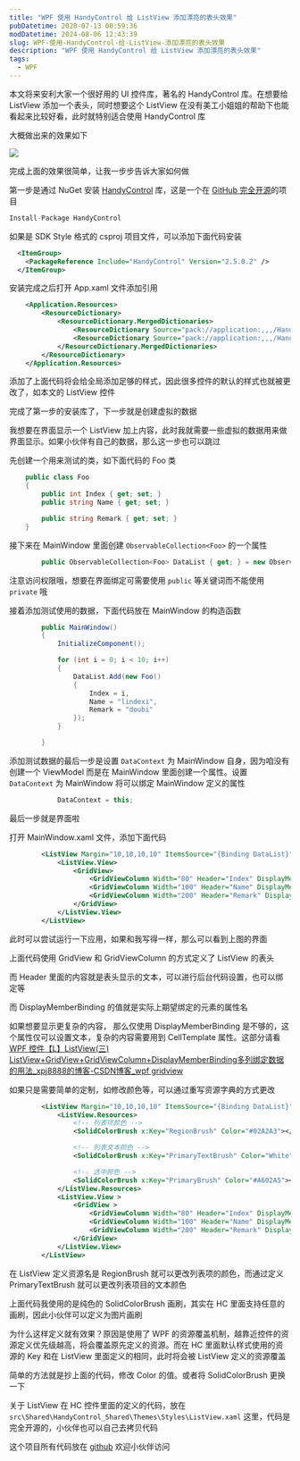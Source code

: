 ```yaml
---
title: "WPF 使用 HandyControl 给 ListView 添加漂亮的表头效果"
pubDatetime: 2020-07-13 00:59:36
modDatetime: 2024-08-06 12:43:39
slug: WPF-使用-HandyControl-给-ListView-添加漂亮的表头效果
description: "WPF 使用 HandyControl 给 ListView 添加漂亮的表头效果"
tags:
  - WPF
---
```





本文将来安利大家一个很好用的 UI 控件库，著名的 HandyControl 库。在想要给 ListView 添加一个表头，同时想要这个 ListView 在没有美工小姐姐的帮助下也能看起来比较好看，此时就特别适合使用 HandyControl 库

<!--more-->


<!-- CreateTime:2020/7/13 8:59:36 -->

大概做出来的效果如下

<!-- ![](images/img-WPF 使用 HandyControl 给 ListView 添加漂亮的表头效果0.png) -->

![](images/img-lindexi%2F20207111635465.jpg)

完成上面的效果很简单，让我一步步告诉大家如何做

第一步是通过 NuGet 安装 [HandyControl](https://www.nuget.org/packages/HandyControl) 库，这是一个在 [GitHub 完全开源](https://github.com/HandyOrg/HandyControl)的项目

```csharp
Install-Package HandyControl 
```

如果是 SDK Style 格式的 csproj 项目文件，可以添加下面代码安装

```xml
  <ItemGroup>
    <PackageReference Include="HandyControl" Version="2.5.0.2" />
  </ItemGroup>
```

安装完成之后打开 App.xaml 文件添加引用

```xml
    <Application.Resources>
        <ResourceDictionary>
            <ResourceDictionary.MergedDictionaries>
                <ResourceDictionary Source="pack://application:,,,/HandyControl;component/Themes/SkinDefault.xaml"/>
                <ResourceDictionary Source="pack://application:,,,/HandyControl;component/Themes/Theme.xaml"/>
            </ResourceDictionary.MergedDictionaries>
        </ResourceDictionary>
    </Application.Resources>
```

添加了上面代码将会给全局添加足够的样式，因此很多控件的默认的样式也就被更改了，如本文的 ListView 控件

完成了第一步的安装库了，下一步就是创建虚拟的数据

我想要在界面显示一个 ListView 加上内容，此时我就需要一些虚拟的数据用来做界面显示。如果小伙伴有自己的数据，那么这一步也可以跳过

先创建一个用来测试的类，如下面代码的 Foo 类

```csharp
    public class Foo
    {
        public int Index { get; set; }
        public string Name { get; set; }

        public string Remark { get; set; }
    }
```

接下来在 MainWindow 里面创建 `ObservableCollection<Foo>` 的一个属性

```csharp
        public ObservableCollection<Foo> DataList { get; } = new ObservableCollection<Foo>();
```

注意访问权限哦，想要在界面绑定可需要使用 `public` 等关键词而不能使用 `private` 哦

接着添加测试使用的数据，下面代码放在 MainWindow 的构造函数

```csharp
        public MainWindow()
        {
            InitializeComponent();

            for (int i = 0; i < 10; i++)
            {
                DataList.Add(new Foo()
                {
                    Index = i,
                    Name = "lindexi",
                    Remark = "doubi"
                });
            }

        }
```

添加测试数据的最后一步是设置 `DataContext` 为 MainWindow 自身，因为咱没有创建一个 ViewModel 而是在 MainWindow 里面创建一个属性。设置 `DataContext` 为 MainWindow 将可以绑定 MainWindow 定义的属性

```csharp
            DataContext = this;
```

最后一步就是界面啦

打开 MainWindow.xaml 文件，添加下面代码

```xml
        <ListView Margin="10,10,10,10" ItemsSource="{Binding DataList}">
            <ListView.View>
                <GridView>
                    <GridViewColumn Width="80" Header="Index" DisplayMemberBinding="{Binding Index}"/>
                    <GridViewColumn Width="100" Header="Name" DisplayMemberBinding="{Binding Name}"/>
                    <GridViewColumn Width="200" Header="Remark" DisplayMemberBinding="{Binding Remark}"/>
                </GridView>
            </ListView.View>
        </ListView>
```

此时可以尝试运行一下应用，如果和我写得一样，那么可以看到上图的界面

上面代码使用 GridView 和 GridViewColumn 的方式定义了 ListView 的表头

而 Header 里面的内容就是表头显示的文本，可以进行后台代码设置，也可以绑定等

而 DisplayMemberBinding 的值就是实际上期望绑定的元素的属性名

如果想要显示更复杂的内容， 那么仅使用 DisplayMemberBinding 是不够的，这个属性仅可以设置文本，复杂的内容需要用到 CellTemplate 属性。这部分请看 [WPF 控件【L】ListView(三) ListView+GridView+GridViewColumn+DisplayMemberBinding多列绑定数据的用法_xpj8888的博客-CSDN博客_wpf gridview](https://blog.csdn.net/xpj8888/article/details/83210669)

如果只是需要简单的定制，如修改颜色等，可以通过重写资源字典的方式更改

```xml
        <ListView Margin="10,10,10,10" ItemsSource="{Binding DataList}" Background="#565656">
            <ListView.Resources>
                <!-- 列表项颜色 -->
                <SolidColorBrush x:Key="RegionBrush" Color="#02A2A3"></SolidColorBrush>

                <!-- 列表文本颜色 -->
                <SolidColorBrush x:Key="PrimaryTextBrush" Color="White"></SolidColorBrush>

                <!-- 选中颜色 -->
                <SolidColorBrush x:Key="PrimaryBrush" Color="#A602A5"></SolidColorBrush>
            </ListView.Resources>
            <ListView.View >
                <GridView >
                    <GridViewColumn Width="80" Header="Index" DisplayMemberBinding="{Binding Index}" />
                    <GridViewColumn Width="100" Header="Name" DisplayMemberBinding="{Binding Name}"/>
                    <GridViewColumn Width="200" Header="Remark" DisplayMemberBinding="{Binding Remark}"/>
                </GridView>
            </ListView.View>
        </ListView>
```

在 ListView 定义资源名是 RegionBrush 就可以更改列表项的颜色，而通过定义 PrimaryTextBrush 就可以更改列表项目的文本颜色

上面代码我使用的是纯色的 SolidColorBrush 画刷，其实在 HC 里面支持任意的画刷，因此小伙伴可以定义为图片画刷

为什么这样定义就有效果？原因是使用了 WPF 的资源覆盖机制，越靠近控件的资源定义优先级越高，将会覆盖原先定义的资源。而在 HC 里面默认样式使用的资源的 Key 和在 ListView 里面定义的相同，此时将会被 ListView 定义的资源覆盖

简单的方法就是抄上面的代码，修改 Color 的值。或者将 SolidColorBrush 更换一下

关于 ListView 在 HC 控件里面的定义的代码，放在 `src\Shared\HandyControl_Shared\Themes\Styles\ListView.xaml` 这里，代码是完全开源的，小伙伴也可以自己去拷贝代码


这个项目所有代码放在 [github](https://github.com/lindexi/lindexi_gd/tree/6c56865e43a6621111586ced2c93ea3099b00ae2/WaicheardeaharjereCiyallyerekelhear) 欢迎小伙伴访问

